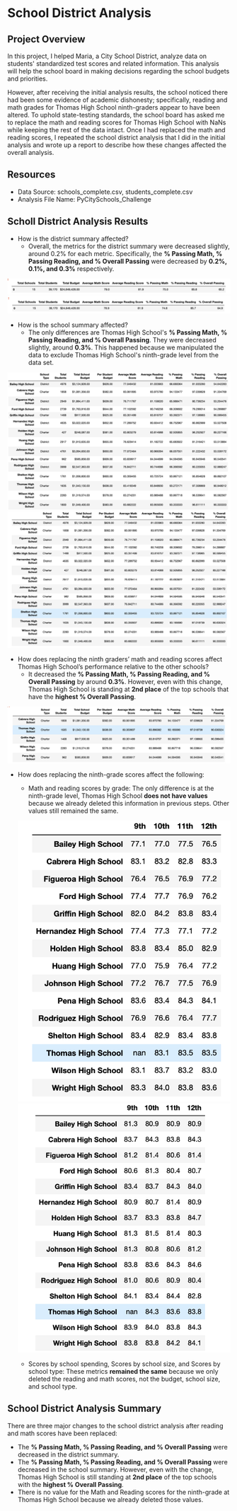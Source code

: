 # School District Analysis

## Project Overview

In this project, I helped Maria, a City School District, analyze data on students' standardized test scores and related information. This analysis will help the school board in making decisions regarding the school budgets and priorities.

However, after receiving the initial analysis results, the school noticed there had been some evidence of academic dishonesty; specifically, reading and math grades for Thomas High School ninth-graders appear to have been altered. To uphold state-testing standards, the school board has asked me to replace the math and reading scores for Thomas High School with NaNs while keeping the rest of the data intact. Once I had replaced the math and reading scores, I repeated the school district analysis that I did in the initial analysis and wrote up a report to describe how these changes affected the overall analysis.


## Resources

- Data Source: schools_complete.csv, students_complete.csv
- Analysis File Name: PyCitySchools_Challenge

## Scholl District Analysis Results

- How is the district summary affected?
    - Overall, the metrics for the district summary were decreased slightly, around 0.2% for each metric. Specifically, the **% Passing Math, % Passing Reading, and % Overall Passing** were decreased by **0.2%, 0.1%, and 0.3%** respectively.

![Original District Summary](Resources/district_summary_og.png)
![New District Summary](Resources/district_summary_new.png)

- How is the school summary affected?
    - The only differences are Thomas High School's **% Passing Math, % Passing Reading, and % Overall Passing**. They were decreased slightly, around **0.3%**. This happened because we manipulated the data to exclude Thomas High School's ninth-grade level from the data set.

![Original School Summary](Resources/school_summary_og.png)
![New School Summary](Resources/school_summary_new.png)


- How does replacing the ninth graders’ math and reading scores affect Thomas High School’s performance relative to the other schools?
    - It decreased the **% Passing Math, % Passing Reading, and % Overall Passing** by around **0.3%**.  However, even with this change, Thomas High School is standing at **2nd place** of the top schools that have the **highest % Overall Passing**.

![Top School](Resources/top_schools.png)

- How does replacing the ninth-grade scores affect the following:
    - Math and reading scores by grade: The only difference is at the ninth-grade level, Thomas High School **does not have values** because we already deleted this information in previous steps. Other values still remained the same.

    ![Math score by grade](Resources/thomas_math_score.png)
    ![Reading score by grade](Resources/thomas_reading_score.png)

    - Scores by school spending, Scores by school size, and Scores by school type: These metrics **remained the same** because we only deleted the reading and math scores, not the budget, school size, and school type.

## School District Analysis Summary

There are three major changes to the school district analysis after reading and math scores have been replaced:

- The **% Passing Math, % Passing Reading, and % Overall Passing** were decreased in the district summary.
- The **% Passing Math, % Passing Reading, and % Overall Passing** were decreased in the school summary. However, even with the change, Thomas High School is still standing at **2nd place** of the top schools with the **highest % Overall Passing**.
- There is no value for the Math and Reading scores for the ninth-grade at Thomas High School because we already deleted those values.




